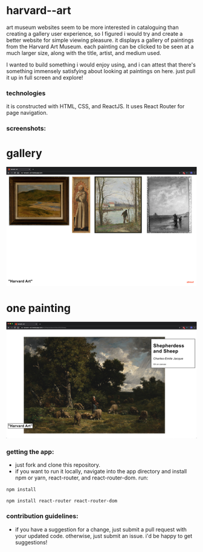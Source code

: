 # harvard--art

art museum websites seem to be more interested in cataloguing than creating a gallery user experience, so I figured i would try and create a better website for simple viewing pleasure. it displays a gallery of paintings from the Harvard Art Museum. each painting can be clicked to be seen at a much larger size, along with the title, artist, and medium used. 

I wanted to build something i would enjoy using, and i can attest that there's something immensely satisfying about looking at paintings on here. just pull it up in full screen and explore!


### technologies

it is constructed with HTML, CSS, and ReactJS. It uses React Router for page navigation.


### screenshots:

# gallery

![gallery](/public/screenshots/gallery.png?raw=true)

# one painting

![sheperdess](/public/screenshots/sheperdess.png?raw=true)


 ### getting the app: 
 
 - just fork and clone this repository.
 - if you want to run it locally, navigate into the app directory and install npm or yarn, react-router, and react-router-dom. run:
 
 ```
 npm install
 ```
 ```
 npm install react-router react-router-dom
 ```
 
 
 ### contribution guidelines:
 
 - if you have a suggestion for a change, just submit a pull request with your updated code. otherwise, just submit an issue. i'd be happy to get suggestions!
